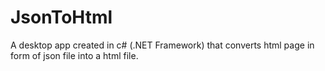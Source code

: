 # JsonToHtml
A desktop app created in c# (.NET Framework) that converts html page in form of json file into a html file.
